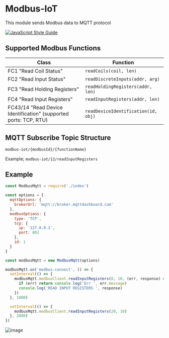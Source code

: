 # Modbus-IoT

This module sends Modbus data to MQTT protocol

[![JavaScript Style Guide](https://img.shields.io/badge/code_style-standard-brightgreen.svg)](https://standardjs.com)


## Supported Modbus Functions
<table>
<thead>
<tr>
<th>Class</th>
<th>Function</th>
</tr>
</thead>
<tbody>
<tr>
<td>FC1 "Read Coil Status"</td>
<td><code>readCoils(coil, len)</code></td>
</tr>
<tr>
<td>FC2 "Read Input Status"</td>
<td><code>readDiscreteInputs(addr, arg)</code></td>
</tr>
<tr>
<td>FC3 "Read Holding Registers"</td>
<td><code>readHoldingRegisters(addr, len) </code></td>
</tr>
<tr>
<td>FC4 "Read Input Registers"</td>
<td><code>readInputRegisters(addr, len) </code></td>
</tr>
<tr>
<td>FC43/14 "Read Device Identification" (supported ports: TCP, RTU)</td>
<td><code>readDeviceIdentification(id, obj)</code></td>
</tr>
</tbody>
</table>

## MQTT Subscribe Topic Structure

```modbus-iot/{modbusId}/{functionName}```

Example; ```modbus-iot/12/readInputRegisters```


## Example 

```js
const ModbusMqtt = require('./index')

const options = {
  mqttOptions: {
    brokerUrl: 'mqtt://broker.mqttdashboard.com'
  },
  modbusOptions: {
    type: 'TCP',
    tcp: {
      ip: '127.0.0.1',
      port: 802
    },
    id: 1
  }
}

const modbusMqtt = new ModbusMqtt(options)

modbusMqtt.on('modbus-connect', () => {
  setInterval(() => {
    modbusMqtt.modbusClient.readInputRegisters(0, 10, (err, response) => {
      if (err) return console.log('Err ', err.message)
      console.log('READ INPUT REGISTERS ', response)
    })
  }, 1000)

  setInterval(() => {
    modbusMqtt.modbusClient.readInputRegisters(20, 10)
  }, 2000)
})
```

![image](https://user-images.githubusercontent.com/23284052/130330770-ae1fa856-e32d-4298-83a2-002659b081b6.png)
